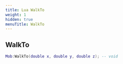 ```yaml
---
title: Lua WalkTo
weight: 1
hidden: true
menuTitle: WalkTo
---
```

## WalkTo
```lua
Mob:WalkTo(double x, double y, double z); -- void
```